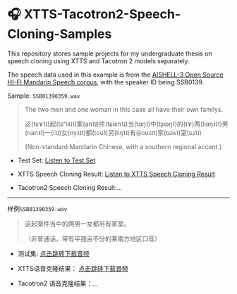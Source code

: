 # 🎧 XTTS-Tacotron2-Speech-Cloning-Samples
This repository stores sample projects for my undergraduate thesis on speech cloning using XTTS and Tacotron 2 models separately.

The speech data used in this example is from the [AISHELL-3 Open Source HI-FI Mandarin Speech corpus](https://www.aishelltech.com/aishell_3), with the speaker ID being SSB0139.

Sample: `SSB01390359.wav`

> The two men and one woman in this case all have their own familys. 
> 
> 这(tsɤ˥˩)起(tɕʰi˨˩˦)案(an˥˩)件(tɕiɛn˥˩)当(tɑŋ˥)中(tʂɷŋ˥)的(tɤ)两(liɑŋ˨˩˦)男(nan˧˥)一(i˥˩)女(ny˨˩˦)都(tou˥)另(liŋ˥˩)有(jiou˨˩˦)家(tɕiᴀ˥)室(sɹ̩˥˩)
> 
> (Non-standard Mandarin Chinese, with a southern regional accent.)

- Test Set:
[Listen to Test Set](https://github.com/HuangxinDong/XTTS-Tacotron2-Speech-Cloning-Samples/blob/main/test_sample/SSB0139/SSB01390359.wav)

- XTTS Speech Cloning Result:
[Listen to XTTS Speech Cloning Result](https://github.com/HuangxinDong/XTTS-Tacotron2-Speech-Cloning-Samples/blob/main/voice_cloning_samples/XTTS/SSB01390359.wav)

- Tacotron2 Speech Cloning Result:...

---

样例`SSB01390359.wav`

> 这起案件当中的两男一女都另有家室。
> 
> （非普通话，带有平翘舌不分的某南方地区口音）

- 测试集:
[点击跳转下载音频](https://github.com/HuangxinDong/XTTS-Tacotron2-Speech-Cloning-Samples/blob/main/test_sample/SSB0139/SSB01390359.wav)


- XTTS语音克隆结果：
[点击跳转下载音频](https://github.com/HuangxinDong/XTTS-Tacotron2-Speech-Cloning-Samples/blob/main/voice_cloning_samples/XTTS/SSB01390359.wav)


- Tacotron2 语音克隆结果：...